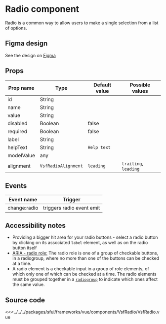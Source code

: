 # Radio component

Radio is a common way to allow users to make a single selection from a list of options.

<Generate />

## Figma design

See the design on [Figma](https://www.figma.com/file/CWOkbpne0tDpSenT4ZEUTQ/%F0%9F%9B%A0-SFUI-2.0-%7C-Development?node-id=11375%3A16247)


## Props

| Prop name   | Type                          | Default value  | Possible values                         |
|-------------|-------------------------------|----------------|-----------------------------------------|
| id          | String                        |                |                                         |
| name        | String                        |                |                                         |
| value       | String                        |                |                                         |
| disabled    | Boolean                       | false          |                                         |
| required    | Boolean                       | false          |                                         |
| label       | String                        |                |                                         |
| helpText    | String                        | `Help text`    |                                         |
| modelValue  | any                           |                |                                         |
| alignment   | `VsfRadioAlignment`           | `leading`      | `trailing`, `leading`                   |

## Events

| Event name        |            Trigger             |
| ----------------- | :----------------------------: |
| change:radio      | triggers radio event emit      |





## Accessibility notes

- Providing a bigger hit area for your radio buttons - select a radio button by clicking on its associated `label` element, as well as on the radio button itself
- [ARIA - radio role:](https://developer.mozilla.org/en-US/docs/Web/Accessibility/ARIA/Roles/radio_role) The radio role is one of a group of checkable buttons, in a radiogroup, where no more than one of the buttons can be checked at a time.
- A radio element is a checkable input in a group of role elements, of which only one of which can be checked at a time. The radio elements must be grouped together in a [`radiogroup`](https://developer.mozilla.org/en-US/docs/Web/Accessibility/ARIA/Roles/radiogroup_role) to indicate which ones affect the same value.
## Source code



<<<../../../packages/sfui/frameworks/vue/components/VsfRadio/VsfRadio.vue




